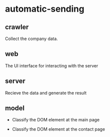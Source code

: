 # automatic-sending

## crawler

Collect the company data.

## web

The UI interface for interacting with the server

## server

Recieve the data and generate the result

## model

- Classify the DOM element at the main page

- Classify the DOM element at the contact page